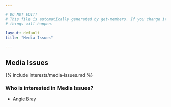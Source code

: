 ```yaml
---

# DO NOT EDIT!
# This file is automatically generated by get-members. If you change it, bad
# things will happen.

layout: default
title: "Media Issues"

---
```


## Media Issues

{% include interests/media-issues.md %}

### Who is interested in Media Issues?


* [Angie Bray](/members/angie-bray.html)
